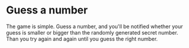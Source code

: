# Guess a number

The game is simple. Guess a number, and you'll be notified whether your guess
is smaller or bigger than the randomly generated secret number. Than you try
again and again until you guess the right number.
